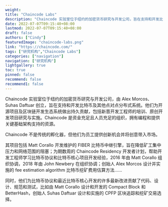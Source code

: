 ```yaml
---
weight: 
title: "Chaincode Labs"
description: "Chaincode 实验室位于纽约的加密货币研究与开发公司，旨在支持和开发比特币及其他点对点分布式系统"
date: 2022-07-07T09:15:40+08:00
lastmod: 2022-07-07T09:15:40+08:00
draft: false
authors: ["Cindy"]
featuredImage: "chaincode-labs.png"
link: "https://chaincode.com/"
tags: ["研究机构","Chaincode Labs"]
categories: ["navigation"]
navigation: ["研究机构"]
lightgallery: true
toc: true
pinned: false
recommend: false
recommend1: false
---
```


Chaincode 实验室位于纽约的加密货币研究与开发公司，由 Alex Morcos、Suhas Daftuar 创立，旨在支持和开发比特币及其他点对点分布式系统。他们为开源项目及区块链开发生态系统做出持久贡献，包括新晋开发工程师的培训、原创开发项目研究与实施。Chaincode 是资金充足且人员充足的组织，拥有编程和提供关键基础架构支持的资源。

Chaincode 不是传统的孵化器，但他们为员工提供创新机会并将创意带入市场。

其项目包括 Matt Corallo 开发维护的 FIBER 比特币中继引擎，旨在降低矿工集中压力和网络范围的阻塞；为期数周的 Chaincode Residency 开发者计划，帮助开发工程师学习比特币协议和比特币核心项目开发经验，2016 年由 Matt Corallo 组织协调，2018 年由 John Newbery 在组织协调；创始人 Alex Morcos 设计并实施的 fee estimation algorithm 比特币挖矿费用估算方法……

同时，他们为比特币协议和最近比特币核心开发的许多最新改进贡献了代码、设计、规范和测试，比如由 Matt Corallo 设计和开发的 Compact Block 和 BetterHash，创始人 Suhas Daftuar 设计和实施的 CPFP 区块追踪和挖矿交易选择。